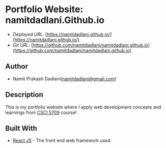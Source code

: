 # Portfolio Website: namitdadlani.Github.io

* *Deployed URL*: [https://namitdadlani.github.io/](https://namitdadlani.github.io/)
* *Git URL*: [https://github.com/namitdadlani/namitdadlani.github.io](https://github.com/namitdadlani/namitdadlani.github.io)

## Author

* Namit Prakash Dadlani(namitdadlani@gmail.com)

## Description

 This is my portfolio website where I apply web development concepts and learnings from [CSCI 5709](https://academiccalendar.dal.ca/Catalog/ViewCatalog.aspx?pageid=viewcatalog&topicgroupid=30907&entitytype=CID&entitycode=CSCI+5709) course!

 
## Built With

* [React JS](https://reactjs.org/) - The front end web framework used.
